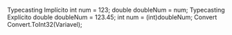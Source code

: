 Typecasting Implícito
	int num = 123; double doubleNum = num;
Typecasting Explícito
	double doubleNum = 123.45;
	int num = (int)doubleNum; 
Convert
	Convert.ToInt32(Variavel);
